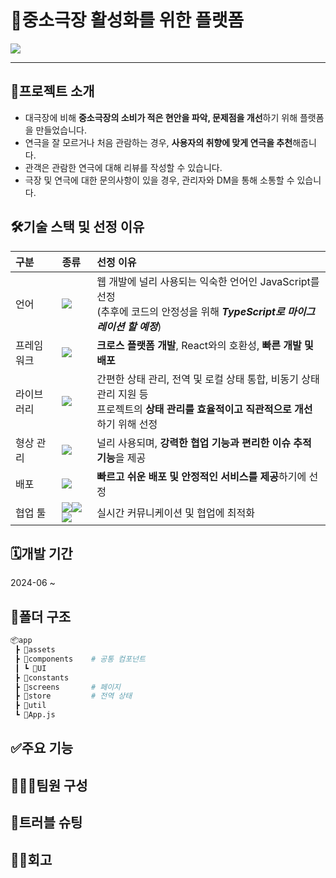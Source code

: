 # 📒중소극장 활성화를 위한 플랫폼
<img src="https://i.pinimg.com/originals/8d/b7/46/8db746ea0f28bdd22eae8b3ee10ac16a.gif" style="width:auto; height:auto;"/>   
<hr>

## 📝프로젝트 소개
- 대극장에 비해 **중소극장의 소비가 적은 현안을 파악, 문제점을 개선**하기 위해 플랫폼을 만들었습니다.
- 연극을 잘 모르거나 처음 관람하는 경우, **사용자의 취향에 맞게 연극을 추천**해줍니다.
- 관객은 관람한 연극에 대해 리뷰를 작성할 수 있습니다.
- 극장 및 연극에 대한 문의사항이 있을 경우, 관리자와 DM을 통해 소통할 수 있습니다.
## 🛠️기술 스택 및 선정 이유
| 구분 | 종류 | 선정 이유 |
| :-- | :-- | :-- |
| 언어 | <img src="https://img.shields.io/badge/javascript-%23FAE100.svg?style=for-the-badge&logo=javascript&logoColor=white"/> | 웹 개발에 널리 사용되는 익숙한 언어인 JavaScript를 선정<br>(추후에 코드의 안정성을 위해 ***TypeScript로 마이그레이션 할 예정***) |
| 프레임워크 | <img src="https://img.shields.io/badge/react_native-%2320232a.svg?style=for-the-badge&logo=react&logoColor=%2361DAFB"/> | **크로스 플랫폼 개발**, React와의 호환성, **빠른 개발 및 배포** |
| 라이브러리 | <img src="https://img.shields.io/badge/recoil-%230076EC.svg?style=for-the-badge&logo=recoil&logoColor=white"/> | 간편한 상태 관리, 전역 및 로컬 상태 통합, 비동기 상태 관리 지원 등<br>프로젝트의 **상태 관리를 효율적이고 직관적으로 개선**하기 위해 선정 |
| 형상 관리 | <img src="https://img.shields.io/badge/github-%2320232a.svg?style=for-the-badge&logo=github&logoColor=white"/> | 널리 사용되며, **강력한 협업 기능과 편리한 이슈 추적 기능**을 제공|
| 배포 | <img src="https://img.shields.io/badge/vercel-%2320232a.svg?style=for-the-badge&logo=vercel&logoColor=white"/> | **빠르고 쉬운 배포 및 안정적인 서비스를 제공**하기에 선정 |
| 협업 툴 | <img src="https://img.shields.io/badge/slack-%23481449.svg?style=for-the-badge&logo=slack&logoColor=%23E6AD2D"/><img src="https://img.shields.io/badge/discord-%235567E3.svg?style=for-the-badge&logo=discord&logoColor=white"/><img src="https://img.shields.io/badge/notion-%23F7F0DF.svg?style=for-the-badge&logo=notion&logoColor=black"/>| 실시간 커뮤니케이션 및 협업에 최적화  |
## 🗓️개발 기간
2024-06 ~
## 📂폴더 구조
```bash
📦app
 ┣ 📂assets
 ┣ 📂components    # 공통 컴포넌트
 ┃ ┗ 📂UI          
 ┣ 📂constants
 ┣ 📂screens       # 페이지
 ┣ 📂store         # 전역 상태
 ┣ 📂util
 ┗ 📜App.js
```
## ✅주요 기능
## 🧑🏻‍💻팀원 구성
## 🔫트러블 슈팅
## 🙇‍♂️회고
